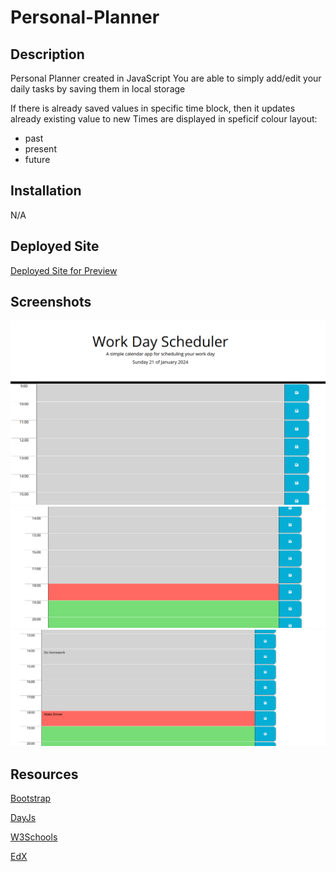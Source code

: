 # Personal-Planner

## Description

Personal Planner created in JavaScript
You are able to simply add/edit your daily tasks by saving them in local storage

If there is already saved values in specific time block, then it updates already existing value to new
Times are displayed in speficif colour layout:
- past
- present
- future

## Installation

N/A

## Deployed Site

[Deployed Site for Preview](https://rexactor.github.io/Personal-Planner/)

## Screenshots

![Main Image](/assets/images/main_page.PNG)
![color Scheme](/assets//images/colour_scheme.PNG)
![entries](/assets//images/entries.PNG)

## Resources

[Bootstrap](https://getbootstrap.com/)

[DayJs](https://day.js.org/)

[W3Schools](https://www.w3schools.com/)

[EdX](https://www.edx.org/)
